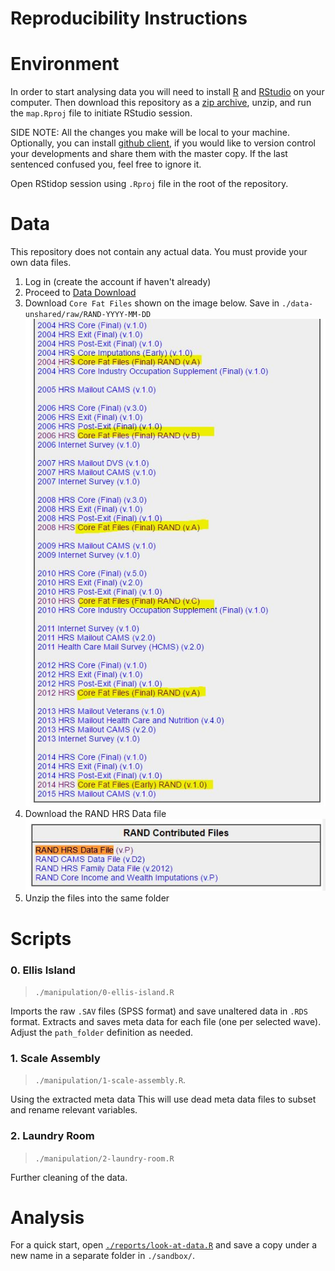 Reproducibility Instructions
===

# Environment

In order to start analysing data you will need to install [R]() and [RStudio]() on your computer. Then download this repository as a [zip archive](), unzip, and run the `map.Rproj` file to initiate RStudio session.  

SIDE NOTE: All the changes you make will be local to your machine. Optionally, you can install [github client](https://help.github.com/desktop/guides/getting-started/installing-github-desktop/), if you would like to version control your developments and share them with the master copy. If the last sentenced confused you, feel free to ignore it. 

Open RStidop session using `.Rproj` file in the root of the repository.  

# Data 

This repository does not contain any actual data. You must provide  your own data files. 

1. Log in (create the account if haven't already)
2. Proceed to [Data Download](https://ssl.isr.umich.edu/hrs/files2.php)
3. Download `Core Fat Files` shown on the image below. Save in `./data-unshared/raw/RAND-YYYY-MM-DD`
![](./libs/images/source-files.JPG)
4. Download the RAND HRS Data file
![](./libs/images/source-files-rand.JPG)   
5. Unzip the files into the same folder

# Scripts 

### 0.  Ellis Island

> `./manipulation/0-ellis-island.R` 

Imports the raw `.SAV` files (SPSS format) and save unaltered data in `.RDS` format. Extracts and saves meta data for each file (one per selected wave). Adjust the `path_folder` definition as needed. 


### 1. Scale Assembly 

> `./manipulation/1-scale-assembly.R`.

Using the extracted meta data This will use dead meta data files to subset and rename relevant variables. 


### 2. Laundry Room

> `./manipulation/2-laundry-room.R`

Further cleaning of the data.

# Analysis

For a quick start, open [`./reports/look-at-data.R`](https://github.com/IALSA/HRS/blob/master/reports/look-at-data.R) and save a copy under a new name in a separate folder in `./sandbox/`. 


